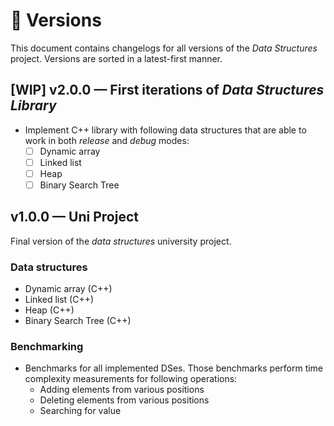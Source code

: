 # 📝 Versions

This document contains changelogs for all versions of the *Data Structures* project. Versions are sorted in a latest-first manner.

## [WIP] v2.0.0 — First iterations of *Data Structures Library*

- Implement C++ library with following data structures that are able to work in both *release* and *debug* modes:
    - [ ] Dynamic array
    - [ ] Linked list
    - [ ] Heap
    - [ ] Binary Search Tree

## v1.0.0 — Uni Project

Final version of the *data structures* university project.

### Data structures

- Dynamic array (C++)
- Linked list (C++)
- Heap (C++)
- Binary Search Tree (C++)

### Benchmarking

- Benchmarks for all implemented DSes. Those benchmarks perform time complexity measurements for following operations:
    - Adding elements from various positions
    - Deleting elements from various positions
    - Searching for value
